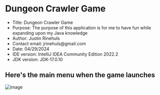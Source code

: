 # Dungeon Crawler Game
<ul>
<li>Title: Dungeon Crawler Game</li>
<li>Purpose: The purpose of this application is for me to have fun while expanding upon my Java knowledge</li>
<li>Author: Justin Rinehuls</li>
<li>Contact email: jrinehuls@gmail.com</li>
<li>Date: 04/29/2024</li>
<li>IDE version: IntelliJ IDEA Community Edition 2022.2</li>
<li>JDK version: JDK-17.0.10</li>
</ul>

## Here's the main menu when the game launches

![image](https://github.com/jrinehuls/Dungeon-Crawler/assets/109096743/d6bd0641-1d80-440f-8175-98a30355982f)

